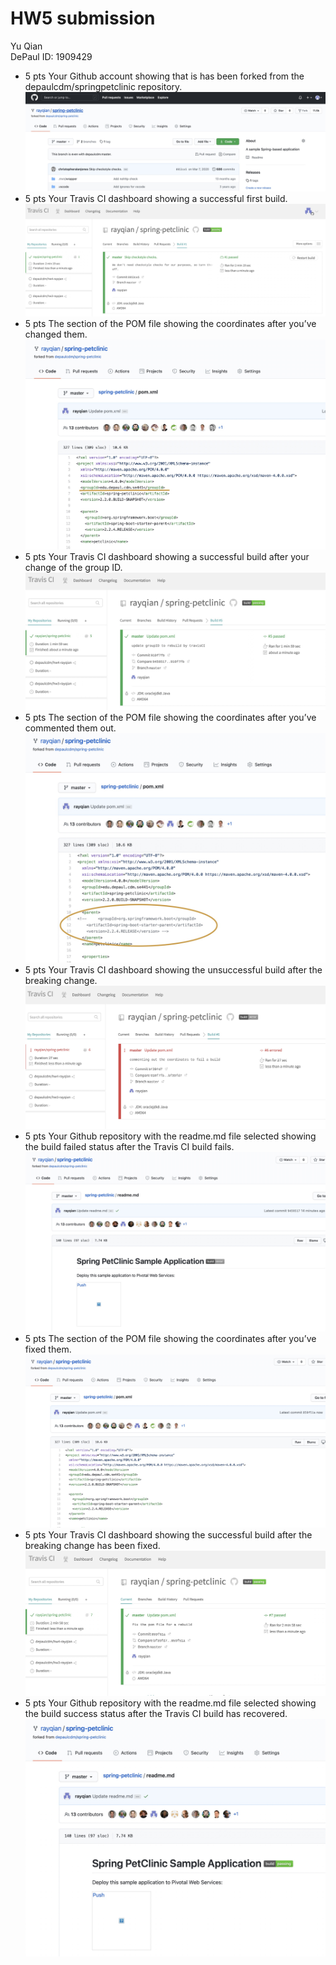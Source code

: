 # HW5 submission
Yu Qian\
DePaul ID: 1909429

- 5 pts Your Github account showing that is has been forked from the depaulcdm/springpetclinic repository.
![Screen Capture #1](figures/1.jpg)
- 5 pts Your Travis CI dashboard showing a successful first build.
![Screen Capture #2](figures/2.jpg)
- 5 pts The section of the POM file showing the coordinates after you’ve changed them.
![Screen Capture #3](figures/3.jpg)
- 5 pts Your Travis CI dashboard showing a successful build after your change of the group ID.
![Screen Capture #4](figures/4.jpg)
- 5 pts The section of the POM file showing the coordinates after you’ve commented them out.
![Screen Capture #5](figures/5.jpg)
- 5 pts Your Travis CI dashboard showing the unsuccessful build after the breaking change. 
![Screen Capture #6](figures/6.jpg)
- 5 pts Your Github repository with the readme.md file selected showing the build failed status after the Travis CI build fails.
![Screen Capture #7](figures/7.jpg)
- 5 pts The section of the POM file showing the coordinates after you’ve fixed them.
![Screen Capture #8](figures/8.jpg)
- 5 pts Your Travis CI dashboard showing the successful build after the breaking change has been fixed.
![Screen Capture #9](figures/9.jpg)
- 5 pts Your Github repository with the readme.md file selected showing the build success status after the Travis CI build has recovered.
![Screen Capture #10](figures/10.jpg)